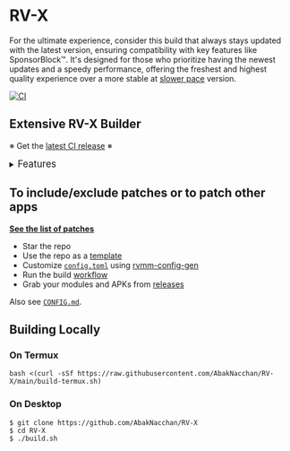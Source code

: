 # RV-X

For the ultimate experience, consider this build that always stays updated with the latest version, ensuring compatibility with key features like SponsorBlock™. It's designed for those who prioritize having the newest updates and a speedy performance, offering the freshest and highest quality experience over a more stable at [slower pace](https://github.com/AbakNacchan/revanced-magisk-module) version.

[![CI](https://github.com/AbakNacchan/RV-X/actions/workflows/ci.yml/badge.svg?event=schedule)](https://github.com/AbakNacchan/RV-X/actions/workflows/ci.yml)

## Extensive RV-X Builder

※ Get the [latest CI release](https://github.com/AbakNacchan/RV-X/releases) ※

<details><summary><big>Features</big></summary>
<ul>
 <li>Supports all existing and upcoming RV-X apps</li>
 <li>Can create Magisk modules and non-root APKs</li>
 <li>Updates regularly with the newest versions of apps and patches</li>
 <li>Optimizes APKs and modules for size</li>
 <li>Modules</li>
    <ul>
     <li>Recompile invalidated odex files for faster performance</li>
     <li>Get updates from the Magisk app</li>
     <li>Avoid breaking SafetyNet or triggering root detections</li>
     <li>Manage the installation of the appropriate version of the stock app and other related tasks</li>
     <li>Supports Magisk and KernelSU</li>
    </ul>
</ul>
Be aware that GitHub Actions will trigger the <a href="../../actions/workflows/ci.yml">CI workflow</a> to build the modules and APKs daily if there is a change in RV-X patches. You might want to turn it off.
</details>

## To include/exclude patches or to patch other apps
[**See the list of patches**](https://j-hc.github.io/rvmm-config-gen/)

 * Star the repo
 * Use the repo as a [template](https://github.com/AbakNacchan/RV-X/fork)
 * Customize [`config.toml`](./config.toml) using [rvmm-config-gen](https://j-hc.github.io/rvmm-config-gen/)
 * Run the build [workflow](../../actions/workflows/build.yml)
 * Grab your modules and APKs from [releases](../../releases)

Also see [`CONFIG.md`](./CONFIG.md).

## Building Locally
### On Termux
```console
bash <(curl -sSf https://raw.githubusercontent.com/AbakNacchan/RV-X/main/build-termux.sh)
```

### On Desktop
```console
$ git clone https://github.com/AbakNacchan/RV-X
$ cd RV-X
$ ./build.sh
```
